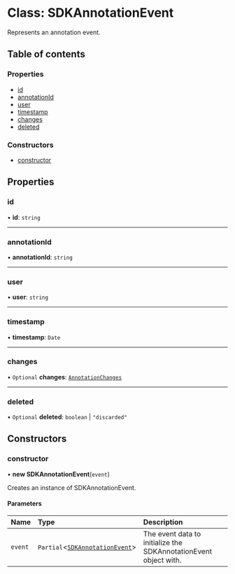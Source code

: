 # Class: SDKAnnotationEvent

Represents an annotation event.

## Table of contents

### Properties

- [id](SDKAnnotationEvent.md#id)
- [annotationId](SDKAnnotationEvent.md#annotationid)
- [user](SDKAnnotationEvent.md#user)
- [timestamp](SDKAnnotationEvent.md#timestamp)
- [changes](SDKAnnotationEvent.md#changes)
- [deleted](SDKAnnotationEvent.md#deleted)

### Constructors

- [constructor](SDKAnnotationEvent.md#constructor)

## Properties

### id

• **id**: `string`

___

### annotationId

• **annotationId**: `string`

___

### user

• **user**: `string`

___

### timestamp

• **timestamp**: `Date`

___

### changes

• `Optional` **changes**: [`AnnotationChanges`](../interfaces/AnnotationChanges.md)

___

### deleted

• `Optional` **deleted**: `boolean` \| ``"discarded"``

## Constructors

### constructor

• **new SDKAnnotationEvent**(`event`)

Creates an instance of SDKAnnotationEvent.

#### Parameters

| Name | Type | Description |
| :------ | :------ | :------ |
| `event` | `Partial`<[`SDKAnnotationEvent`](SDKAnnotationEvent.md)\> | The event data to initialize the SDKAnnotationEvent object with. |
